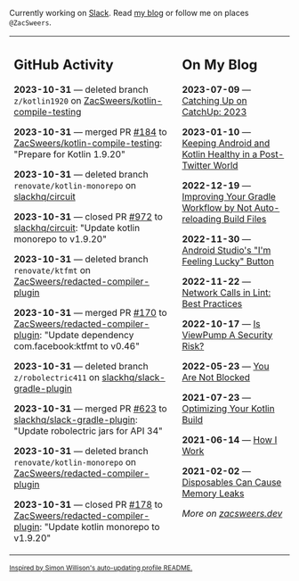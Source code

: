 Currently working on [Slack](https://slack.com/). Read [my blog](https://zacsweers.dev/) or follow me on places `@ZacSweers`.

<table><tr><td valign="top" width="60%">

## GitHub Activity
<!-- githubActivity starts -->
**2023-10-31** — deleted branch `z/kotlin1920` on [ZacSweers/kotlin-compile-testing](https://github.com/ZacSweers/kotlin-compile-testing)

**2023-10-31** — merged PR [#184](https://github.com/ZacSweers/kotlin-compile-testing/pull/184) to [ZacSweers/kotlin-compile-testing](https://github.com/ZacSweers/kotlin-compile-testing): "Prepare for Kotlin 1.9.20"

**2023-10-31** — deleted branch `renovate/kotlin-monorepo` on [slackhq/circuit](https://github.com/slackhq/circuit)

**2023-10-31** — closed PR [#972](https://github.com/slackhq/circuit/pull/972) to [slackhq/circuit](https://github.com/slackhq/circuit): "Update kotlin monorepo to v1.9.20"

**2023-10-31** — deleted branch `renovate/ktfmt` on [ZacSweers/redacted-compiler-plugin](https://github.com/ZacSweers/redacted-compiler-plugin)

**2023-10-31** — merged PR [#170](https://github.com/ZacSweers/redacted-compiler-plugin/pull/170) to [ZacSweers/redacted-compiler-plugin](https://github.com/ZacSweers/redacted-compiler-plugin): "Update dependency com.facebook:ktfmt to v0.46"

**2023-10-31** — deleted branch `z/robolectric411` on [slackhq/slack-gradle-plugin](https://github.com/slackhq/slack-gradle-plugin)

**2023-10-31** — merged PR [#623](https://github.com/slackhq/slack-gradle-plugin/pull/623) to [slackhq/slack-gradle-plugin](https://github.com/slackhq/slack-gradle-plugin): "Update robolectric jars for API 34"

**2023-10-31** — deleted branch `renovate/kotlin-monorepo` on [ZacSweers/redacted-compiler-plugin](https://github.com/ZacSweers/redacted-compiler-plugin)

**2023-10-31** — closed PR [#178](https://github.com/ZacSweers/redacted-compiler-plugin/pull/178) to [ZacSweers/redacted-compiler-plugin](https://github.com/ZacSweers/redacted-compiler-plugin): "Update kotlin monorepo to v1.9.20"
<!-- githubActivity ends -->
</td><td valign="top" width="40%">

## On My Blog
<!-- blog starts -->
**2023-07-09** — [Catching Up on CatchUp: 2023](https://www.zacsweers.dev/catching-up-on-catchup-2023/)

**2023-01-10** — [Keeping Android and Kotlin Healthy in a Post-Twitter World](https://www.zacsweers.dev/keeping-android-healthy/)

**2022-12-19** — [Improving Your Gradle Workflow by Not Auto-reloading Build Files](https://www.zacsweers.dev/improving-your-workflow-by-not-auto-reloading-build-files/)

**2022-11-30** — [Android Studio's "I'm Feeling Lucky" Button](https://www.zacsweers.dev/android-studios-im-feeling-lucky-button/)

**2022-11-22** — [Network Calls in Lint: Best Practices](https://www.zacsweers.dev/network-calls-in-lint-best-practices/)

**2022-10-17** — [Is ViewPump A Security Risk?](https://www.zacsweers.dev/is-viewpump-a-security-risk/)

**2022-05-23** — [You Are Not Blocked](https://www.zacsweers.dev/you-are-not-blocked/)

**2021-07-23** — [Optimizing Your Kotlin Build](https://www.zacsweers.dev/optimizing-your-kotlin-build/)

**2021-06-14** — [How I Work](https://www.zacsweers.dev/how-i-work/)

**2021-02-02** — [Disposables Can Cause Memory Leaks](https://www.zacsweers.dev/disposables-can-cause-memory-leaks/)
<!-- blog ends -->
_More on [zacsweers.dev](https://zacsweers.dev/)_
</td></tr></table>

<sub><a href="https://simonwillison.net/2020/Jul/10/self-updating-profile-readme/">Inspired by Simon Willison's auto-updating profile README.</a></sub>